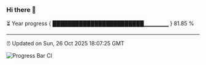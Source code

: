 ### Hi there 👋

⏳ Year progress { ████████████████████████▁▁▁▁▁▁ } 81.85 %

---

⏰ Updated on Sun, 26 Oct 2025 18:07:25 GMT

![Progress Bar CI](https://github.com/liununu/liununu/workflows/Progress%20Bar%20CI/badge.svg)
